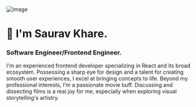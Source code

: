 ![image](./HelloThere.gif )
# **👋 I'm Saurav Khare.**

### Software Engineer/Frontend Engineer.
I'm an experienced frontend developer specializing in React and its broad ecosystem. Possessing a sharp eye for design and a talent for creating smooth user experiences, I excel at bringing concepts to life.
Beyond my professional interests, I'm a passionate movie buff. Discussing and dissecting films is a real joy for me, especially when exploring visual storytelling's artistry.
<!--
- 🔭 I’m currently working on ...
- 🌱 I’m currently learning ...
- 👯 I’m looking to collaborate on ...
- 🤔 I’m looking for help with ...
- 💬 Ask me about ...
- 📫 How to reach me: ...
- 😄 Pronouns: ...
- ⚡ Fun fact: ...
-->
